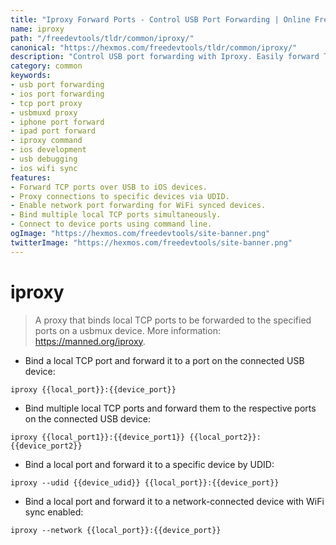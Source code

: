 ```yaml
---
title: "Iproxy Forward Ports - Control USB Port Forwarding | Online Free DevTools by Hexmos"
name: iproxy
path: "/freedevtools/tldr/common/iproxy/"
canonical: "https://hexmos.com/freedevtools/tldr/common/iproxy/"
description: "Control USB port forwarding with Iproxy. Easily forward TCP ports over USB for debugging and development on iOS devices. Free online tool, no registration required."
category: common
keywords:
- usb port forwarding
- ios port forwarding
- tcp port proxy
- usbmuxd proxy
- iphone port forward
- ipad port forward
- iproxy command
- ios development
- usb debugging
- ios wifi sync
features:
- Forward TCP ports over USB to iOS devices.
- Proxy connections to specific devices via UDID.
- Enable network port forwarding for WiFi synced devices.
- Bind multiple local TCP ports simultaneously.
- Connect to device ports using command line.
ogImage: "https://hexmos.com/freedevtools/site-banner.png"
twitterImage: "https://hexmos.com/freedevtools/site-banner.png"
---
```


# iproxy

> A proxy that binds local TCP ports to be forwarded to the specified ports on a usbmux device.
> More information: <https://manned.org/iproxy>.

- Bind a local TCP port and forward it to a port on the connected USB device:

`iproxy {{local_port}}:{{device_port}}`

- Bind multiple local TCP ports and forward them to the respective ports on the connected USB device:

`iproxy {{local_port1}}:{{device_port1}} {{local_port2}}:{{device_port2}}`

- Bind a local port and forward it to a specific device by UDID:

`iproxy --udid {{device_udid}} {{local_port}}:{{device_port}}`

- Bind a local port and forward it to a network-connected device with WiFi sync enabled:

`iproxy --network {{local_port}}:{{device_port}}`
